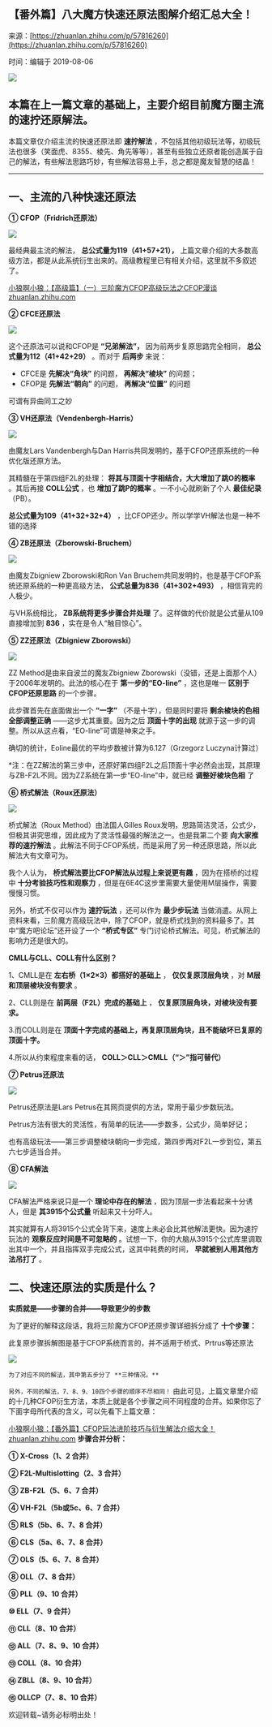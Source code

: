 ## 【番外篇】八大魔方快速还原法图解介绍汇总大全！

来源：[https://zhuanlan.zhihu.com/p/57816260](https://zhuanlan.zhihu.com/p/57816260)

时间：编辑于 2019-08-06



![][0]

##  **本篇在上一篇文章的基础上，主要介绍目前魔方圈主流的速拧还原解法。** 

本篇文章仅介绍主流的快速还原法即 **速拧解法** ，不包括其他初级玩法等，初级玩法也很多（笑面虎、8355、棱先、角先等等），甚至有些独立还原者能创造属于自己的解法，有些解法思路巧妙，有些解法容易上手，总之都是魔友智慧的结晶！

-----

##  **一、主流的八种快速还原法** 

 **① CFOP（Fridrich还原法）** 



![][1]

最经典最主流的解法， **总公式量为119（41+57+21），** 上篇文章介绍的大多数高级方法，都是从此系统衍生出来的。高级教程里已有相关介绍，这里就不多叙述了。

[小狼啊小狼：【高级篇】（一）三阶魔方CFOP高级玩法之CFOP漫谈​zhuanlan.zhihu.com][12]

 **② CFCE还原法** 



![][2]

这个还原法可以说和CFOP是 **“兄弟解法”，** 因为前两步复原思路完全相同， **总公式量为112（41+42+29）** 。而对于 **后两步** 来说：

* CFCE是 **先解决“角块”** 的问题， **再解决“棱块”** 的问题；
* CFOP是 **先解法“朝向”** 的问题， **再解决“位置”** 的问题

可谓有异曲同工之妙

 **③ VH还原法（Vendenbergh-Harris）** 



![][3]

由魔友Lars Vandenbergh与Dan Harris共同发明的，基于CFOP还原系统的一种优化版还原方法。

其精髓在于第四组F2L的处理： **将其与顶面十字相结合，大大增加了跳O的概率** 。其后再接 **COLL公式** ，也 **增加了跳P的概率** 。一不小心就刷新了个人 **最佳纪录** （PB）。

 **总公式量为109（41+32+32+4）** ，比CFOP还少。所以学学VH解法也是一种不错的选择

 **④ ZB还原法（Zborowski-Bruchem）** 



![][4]

由魔友Zbigniew Zborowski和Ron Van Bruchem共同发明的，也是基于CFOP系统还原系统的一种更高级方法， **公式总量为836（41+302+493）** ，相信背完的人极少。

与VH系统相比， **ZB系统将更多步骤合并处理** 了。这样做的代价就是公式量从109直接增加到 **836** ，实在是令人“触目惊心”。

 **⑤ ZZ还原法（Zbigniew Zborowski）** 



![][5]

ZZ Method是由来自波兰的魔友Zbigniew Zborowski（没错，还是上面那个人）于2006年发明的。此法的核心在于 **第一步的“EO-line”** ，这也是唯一 **区别于CFOP还原思路** 的一个步骤。

此步骤首先在底面做出一个 **“一字”** （不是十字），但是同时要将 **剩余棱块的色相全部调整正确** ——这步尤其重要。因为之后 **顶面十字的出现** 就源于这一步的调整。所以从这点看，“EO-line”可谓是神来之手。

确切的统计，Eoline最优的平均步数被计算为6.127（Grzegorz Luczyna计算过）

*注：在ZZ解法的第三步中，还原好第四组F2L之后顶面十字必然会出现，其原理与ZB-F2L不同。因为ZZ系统在第一步“EO-line”中，就已经 **调整好棱块色相** 了

 **⑥ 桥式解法（Roux还原法）** 



![][6]

桥式解法（Roux Method）由法国人Gilles Roux发明，思路简洁灵活，公式少，但极其讲究思维，因此成为了灵活性最强的解法之一。也是我第二个要 **向大家推荐的速拧解法** 。此解法不同于CFOP系统，而是采用了另一种还原思路，所以此解法大有文章可为。

我个人认为， **桥式解法要比CFOP解法从过程上来说更有趣** ，因为在搭桥的过程中 **十分考验技巧性和观察力** ，但是在6E4C这步里需要大量使用M层操作，需要慢慢习惯。

另外，桥式不仅可以作为 **速拧玩法** ，还可以作为 **最少步玩法** 当做消遣。从网上资料来看，三阶魔方高级玩法中，除了CFOP，就是桥式找到的资料最多了。其中“魔方吧论坛”还开设了一个 **“桥式专区”** 专门讨论桥式解法。可见，桥式解法的影响力还是很大的。

 **CMLL与CLL、COLL有什么区别？** 

1、CMLL是在 **左右桥（1×2×3）都搭好的基础上** ， **仅仅复原顶层角块** ，对 **M层和顶层棱块没有要求** 。

2、CLL则是在 **前两层（F2L）完成的基础上** ， **仅复原顶层角块，对棱块没有要求。** 

3.而COLL则是在 **顶面十字完成的基础上，再复原顶层角块，且不能破坏已复原的顶面十字。** 

4.所以从约束程度来看的话， **COLL＞CLL＞CMLL（“＞”指可替代）** 

 **⑦ Petrus还原法** 



![][7]

Petrus还原法是Lars Petrus在其网页提供的方法，常用于最少步数玩法。

Petrus方法有很大的灵活性，有简单的玩法——步数多，公式少，简单好记；

也有高级玩法——第三步调整棱块朝向一步完成，第四步两对F2L一步到位，第五六七步适当合并。

 **⑧ CFA解法** 



![][8]

CFA解法严格来说只是一个 **理论中存在的解法** ，因为顶层一步法看起来十分诱人，但是 **其3915个公式量** 听起来又十分吓人。

其实就算有人将3915个公式全背下来，速度上未必会比其他解法更快。因为速拧玩法的 **观察反应时间是不可忽略的** 。试想一下，你的大脑从3915个公式库里调取出其中一个，并且指挥双手完成公式，这其中耗费的时间， **早就被别人用其他方法吊打了** 。

##  **二、快速还原法的实质是什么？** 

 **实质就是——步骤的合并——导致更少的步数** 

为了更好的解释这段话，我将三阶魔方CFOP还原步骤详细拆分成了 **十个步骤：** 

此复原步骤拆解图是基于CFOP系统而言的，并不适用于桥式、Prtrus等还原法

![][9]

`为了对应不同的解法，其中第五步分了 **三种情况。** `

`另外，不同的解法，7、8、9、10四个步骤的顺序不尽相同！`
由此可见，上篇文章里介绍的十几种CFOP衍生方法，本质上就是各个步骤之间不同程度的合并。如果你忘了下面字母所代表的含义，可以先看下上篇文章：

[小狼啊小狼：【番外篇】CFOP玩法进阶技巧与衍生解法介绍大全！​zhuanlan.zhihu.com][13] **步骤合并分析：** 

 **① X-Cross（1、2 合并）** 

 **② F2L-Multislotting（2、3 合并）** 

 **③ ZB-F2L（5、6、7 合并）** 

 **④ VH-F2L（5b或5c、6、7 合并）** 

 **⑤ RLS（5b、6、7、8 合并）** 

 **⑥ CLS（5a、6、7、8 合并）** 

 **⑦ OLS（5、6、7、8 合并）** 

 **⑧ OLL（7、8 合并）** 

 **⑨ PLL（9、10 合并）** 

 **⑩ ELL（7、9 合并）** 

 **⑪ CLL（8、10 合并）** 

 **⑫ ALL（7、8、9、10 合并）** 

 **⑬ COLL（8、10 合并）** 

 **⑭ ZBLL（8、9、10 合并）** 

 **⑮ OLLCP（7、8、10 合并）** 

欢迎转载~请务必标明出处！

[12]: https://zhuanlan.zhihu.com/p/57288620
[13]: https://zhuanlan.zhihu.com/p/57768750

[0]: ../img/v2-d256793c1abd5a6cd8af63bf656b3db6_1200x500.jpg
[1]: ../img/v2-beea442bbe1443104e2548157d905f89_r.jpg
[2]: ../img/v2-e37849fe26e134ed0d2cbb0dcc309726_r.jpg
[3]: ../img/v2-a606416f07accad4e0da4bb823a9608e_r.jpg
[4]: ../img/v2-07aa6ca44f9e808d0f619611ff1497bf_r.jpg
[5]: ../img/v2-8a3a43200083cbec5c061fcdf9f8ac60_r.jpg
[6]: ../img/v2-f9f66a12408053e6cdd1a97faf7d36fe_r.jpg
[7]: ../img/v2-665c98c456d4c16ed05be89239d69566_r.jpg
[8]: ../img/v2-99fe71fa69b8b7c8bffb7a4e47d00d6c_r.jpg
[9]: ../img/v2-26d163c857a4f355c00cc29ae4c80e9f_r.jpg